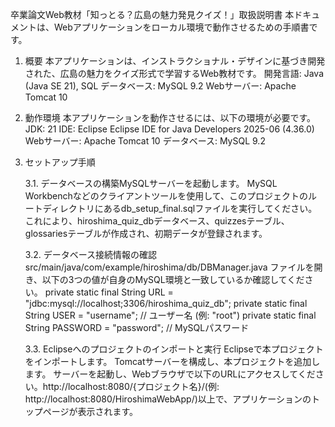 卒業論文Web教材「知っとる？広島の魅力発見クイズ！」取扱説明書
本ドキュメントは、Webアプリケーションをローカル環境で動作させるための手順書です。

1. 概要
本アプリケーションは、インストラクショナル・デザインに基づき開発された、広島の魅力をクイズ形式で学習するWeb教材です。
開発言語: Java (Java SE 21), SQL
データベース: MySQL 9.2
Webサーバー: Apache Tomcat 10

2. 動作環境
本アプリケーションを動作させるには、以下の環境が必要です。
JDK: 21
IDE: Eclipse Eclipse IDE for Java Developers 2025-06 (4.36.0)
Webサーバー: Apache Tomcat 10
データベース: MySQL 9.2

3. セットアップ手順

	3.1. データベースの構築MySQLサーバーを起動します。
	MySQL Workbenchなどのクライアントツールを使用して、このプロジェクトのルートディレクトリにあるdb_setup_final.sqlファイルを実行してください。
	これにより、hiroshima_quiz_dbデータベース、quizzesテーブル、glossariesテーブルが作成され、初期データが登録されます。

	3.2. データベース接続情報の確認
	src/main/java/com/example/hiroshima/db/DBManager.java ファイルを開き、以下の3つの値が自身のMySQL環境と一致しているか確認してください。
	private static final String URL = "jdbc:mysql://localhost;3306/hiroshima_quiz_db";
	private static final String USER = "username"; // ユーザー名 (例: "root")
	private static final String PASSWORD = "password"; // MySQLパスワード

	3.3. Eclipseへのプロジェクトのインポートと実行
	Eclipseで本プロジェクトをインポートします。
	Tomcatサーバーを構成し、本プロジェクトを追加します。
	サーバーを起動し、Webブラウザで以下のURLにアクセスしてください。http://localhost:8080/{プロジェクト名}/(例: http://localhost:8080/HiroshimaWebApp/)以上で、アプリケーションのトップページが表示されます。
